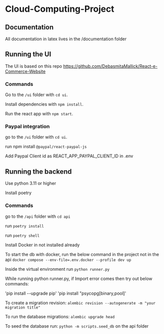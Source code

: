 # Cloud-Computing-Project

## Documentation

All documentation in latex lives in the /documentation folder

## Running the UI

The UI is based on this repo https://github.com/DebasmitaMallick/React-e-Commerce-Website

### Commands

Go to the `/ui` folder with `cd ui`.

Install dependencies with `npm install`.

Run the react app with `npm start`.

### Paypal integration
go to the `/ui` folder with `cd ui`.

run npm install `@paypal/react-paypal-js`

Add Paypal Client id as REACT_APP_PAYPAL_CLIENT_ID in .env

## Running the backend

Use python 3.11 or higher

Install poetry

### Commands

go to the `/api` folder with `cd api`

run `poetry install`

run `poetry shell`

Install Docker in not installed already

To start the db with docker, run the below command in the project not in the api
`docker compose --env-file=.env.docker --profile dev up`

Inside the virtual environment run `python runner.py`

While running python runner.py, if Import error comes then try out below commands:

'pip install --upgrade pip'
'pip install "psycopg[binary,pool]'

To create a migration revision: `alembic revision --autogenerate -m "your migration title"`

To run the database migrations: `alembic upgrade head`

To seed the database run: `python -m scripts.seed_db` on the api folder
